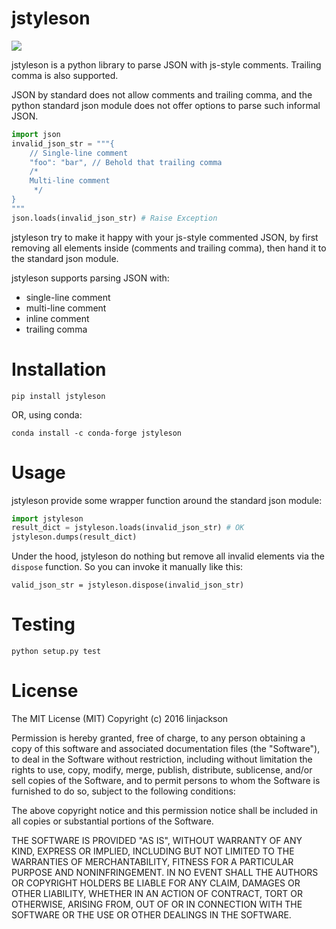 # jstyleson

![](https://travis-ci.org/linjackson78/jstyleson.svg?branch=master)

jstyleson is a python library to parse JSON with js-style comments. Trailing comma is also supported.

JSON by standard does not allow comments and trailing comma, and the python standard json module does not offer options to parse such informal JSON.

```python
import json
invalid_json_str = """{
    // Single-line comment
    "foo": "bar", // Behold that trailing comma
    /*
    Multi-line comment
     */
}
"""
json.loads(invalid_json_str) # Raise Exception
```

jstyleson try to make it happy with your js-style commented JSON, by first removing all elements inside (comments and trailing comma), then hand it to the standard json module.

jstyleson supports parsing JSON with:

* single-line comment
* multi-line comment
* inline comment
* trailing comma

# Installation

`pip install jstyleson`

OR, using conda:

`conda install -c conda-forge jstyleson`

# Usage

jstyleson provide some wrapper function around the standard json module:

```python
import jstyleson
result_dict = jstyleson.loads(invalid_json_str) # OK
jstyleson.dumps(result_dict)
```

Under the hood, jstyleson do nothing but remove all invalid elements via the `dispose` function. So you can invoke it manually like this:

`valid_json_str = jstyleson.dispose(invalid_json_str)`

# Testing

`python setup.py test`

# License

The MIT License (MIT)
Copyright (c) 2016 linjackson

Permission is hereby granted, free of charge, to any person obtaining a copy of this software and associated documentation files (the "Software"), to deal in the Software without restriction, including without limitation the rights to use, copy, modify, merge, publish, distribute, sublicense, and/or sell copies of the Software, and to permit persons to whom the Software is furnished to do so, subject to the following conditions:

The above copyright notice and this permission notice shall be included in all copies or substantial portions of the Software.

THE SOFTWARE IS PROVIDED "AS IS", WITHOUT WARRANTY OF ANY KIND, EXPRESS OR IMPLIED, INCLUDING BUT NOT LIMITED TO THE WARRANTIES OF MERCHANTABILITY, FITNESS FOR A PARTICULAR PURPOSE AND NONINFRINGEMENT. IN NO EVENT SHALL THE AUTHORS OR COPYRIGHT HOLDERS BE LIABLE FOR ANY CLAIM, DAMAGES OR OTHER LIABILITY, WHETHER IN AN ACTION OF CONTRACT, TORT OR OTHERWISE, ARISING FROM, OUT OF OR IN CONNECTION WITH THE SOFTWARE OR THE USE OR OTHER DEALINGS IN THE SOFTWARE.
